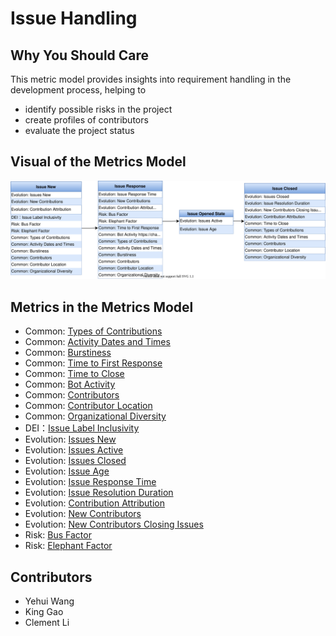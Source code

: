 # Issue Handling


## Why You Should Care

This metric model provides insights into requirement handling in the development process, helping to 
- identify possible risks in the project
- create profiles of contributors 
- evaluate the project status 

## Visual of the Metrics Model

![GrimoireLab Implementation](../../images/issue-handling.drawio.svg)

## Metrics in the Metrics Model 
- Common: [Types of Contributions](https://chaoss.community/metric-types-of-contributions/)
- Common: [Activity Dates and Times](https://chaoss.community/metric-activity-dates-and-times/)
- Common: [Burstiness ](https://chaoss.community/metric-burstiness/)
- Common: [Time to First Response ](https://chaoss.community/metric-time-to-first-response/)
- Common: [Time to Close ](https://chaoss.community/metric-time-to-close/)
- Common: [Bot Activity](https://chaoss.community/metric-bot-activity/)
- Common: [Contributors ](https://chaoss.community/metric-contributors/)
- Common: [Contributor Location ](https://chaoss.community/metric-contributor-location/)
- Common: [Organizational Diversity ](https://chaoss.community/metric-organizational-diversity/)
- DEI：[Issue Label Inclusivity ](https://chaoss.community/metric-issue-label-inclusivity/)
- Evolution: [Issues New ](https://chaoss.community/metric-issues-new/)
- Evolution: [Issues Active ](https://chaoss.community/metric-issues-active/)
- Evolution: [Issues Closed ](https://chaoss.community/metric-issues-closed/)
- Evolution: [Issue Age ](https://chaoss.community/metric-issue-age/)
- Evolution: [Issue Response Time ](https://chaoss.community/metric-issue-response-time/)
- Evolution: [Issue Resolution Duration ](https://chaoss.community/metric-issue-resolution-duration/)
- Evolution: [Contribution Attribution ](https://chaoss.community/metric-contribution-attribution/)
- Evolution: [New Contributors ](https://chaoss.community/metric-new-contributors/)
- Evolution: [New Contributors Closing Issues ](https://chaoss.community/metric-new-contributors-closing-issues/)
- Risk: [Bus Factor ](https://chaoss.community/metric-bus-factor/)
- Risk: [Elephant Factor ](https://chaoss.community/metric-elephant-factor/)

## Contributors
- Yehui Wang
- King Gao
- Clement Li
